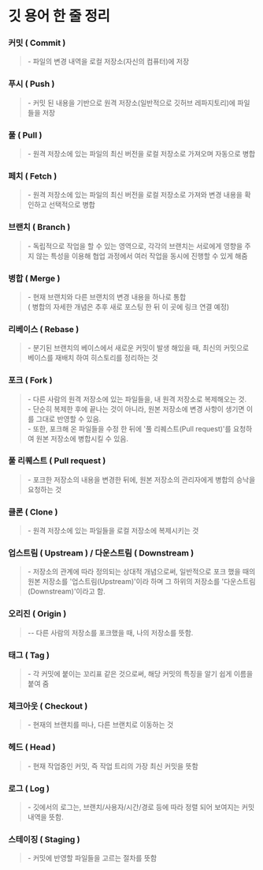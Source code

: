 # 깃 용어 한 줄 정리

### **커밋 ( Commit )**

> \- 파일의 변경 내역을 로컬 저장소(자신의 컴퓨터)에 저장

### **푸시 ( Push )**

> \- 커밋 된 내용을 기반으로 원격 저장소(일반적으로 깃허브 레파지토리)에 파일들을 저장

### **풀 ( Pull )**

> \- 원격 저장소에 있는 파일의 최신 버전을 로컬 저장소로 가져오며 자동으로 병합

### **페치 ( Fetch )**

> \- 원격 저장소에 있는 파일의 최신 버전을 로컬 저장소로 가져와 변경 내용을 확인하고 선택적으로 병합

### **브랜치 ( Branch )**

> \- 독립적으로 작업을 할 수 있는 영역으로, 각각의 브랜치는 서로에게 영향을 주지 않는 특성을 이용해 협업 과정에서 여러 작업을 동시에 진행할 수 있게 해줌

### **병합 ( Merge )**

> \- 현재 브랜치와 다른 브랜치의 변경 내용을 하나로 통합\
> ( 병합의 자세한 개념은 추후 새로 포스팅 한 뒤 이 곳에 링크 연결 예정)

### **리베이스 ( Rebase )**

> \- 분기된 브랜치의 베이스에서 새로운 커밋이 발생 해있을 때, 최신의 커밋으로 베이스를 재배치 하여 히스토리를 정리하는 것

### **포크 ( Fork )**

> \- 다른 사람의 원격 저장소에 있는 파일들을, 내 원격 저장소로 복제해오는 것.\
> \- 단순히 복제한 후에 끝나는 것이 아니라, 원본 저장소에 변경 사항이 생기면 이를 그대로 반영할 수 있음.\
> \- 또한, 포크해 온 파일들을 수정 한 뒤에 '풀 리퀘스트(Pull request)'를 요청하여 원본 저장소에 병합시킬 수 있음.

### **풀 리퀘스트 ( Pull request )**

> \- 포크한 저장소의 내용을 변경한 뒤에, 원본 저장소의 관리자에게 병합의 승낙을 요청하는 것

### **클론 ( Clone )**

> \- 원격 저장소에 있는 파일들을 로컬 저장소에 복제시키는 것

### **업스트림 ( Upstream ) / 다운스트림 ( Downstream )**

> \- 저장소의 관계에 따라 정의되는 상대적 개념으로써, 일반적으로 포크 했을 때의 원본 저장소를 '업스트림(Upstream)'이라 하며 그 하위의 저장소를 '다운스트림(Downstream)'이라고 함.

### **오리진 ( Origin )**

> \-- 다른 사람의 저장소를 포크했을 때, 나의 저장소를 뜻함.

### **태그 ( Tag )**

> \- 각 커밋에 붙이는 꼬리표 같은 것으로써, 해당 커밋의 특징을 알기 쉽게 이름을 붙여 줌

### **체크아웃 ( Checkout )**

> \- 현재의 브랜치를 떠나, 다른 브랜치로 이동하는 것

### **헤드 ( Head )**

> \- 현재 작업중인 커밋, 즉 작업 트리의 가장 최신 커밋을 뜻함

### **로그 ( Log )**

> \- 깃에서의 로그는, 브랜치/사용자/시간/경로 등에 따라 정렬 되어 보여지는 커밋 내역을 뜻함.

### **스테이징 ( Staging )**

> \- 커밋에 반영할 파일들을 고르는 절차를 뜻함
